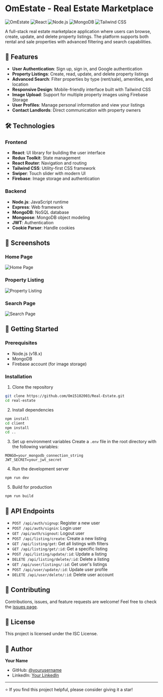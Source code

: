 # OmEstate - Real Estate Marketplace

![OmEstate](https://img.shields.io/badge/OmEstate-Real%20Estate-blue)
![React](https://img.shields.io/badge/React-18.2.0-61DAFB)
![Node.js](https://img.shields.io/badge/Node.js-18.x-339933)
![MongoDB](https://img.shields.io/badge/MongoDB-8.10.1-47A248)
![Tailwind CSS](https://img.shields.io/badge/Tailwind%20CSS-3.4.17-38B2AC)

A full-stack real estate marketplace application where users can browse, create, update, and delete property listings. The platform supports both rental and sale properties with advanced filtering and search capabilities.

## 🌟 Features

- **User Authentication**: Sign up, sign in, and Google authentication
- **Property Listings**: Create, read, update, and delete property listings
- **Advanced Search**: Filter properties by type (rent/sale), amenities, and location
- **Responsive Design**: Mobile-friendly interface built with Tailwind CSS
- **Image Upload**: Support for multiple property images using Firebase Storage
- **User Profiles**: Manage personal information and view your listings
- **Contact Landlords**: Direct communication with property owners

## 🛠️ Technologies

### Frontend
- **React**: UI library for building the user interface
- **Redux Toolkit**: State management
- **React Router**: Navigation and routing
- **Tailwind CSS**: Utility-first CSS framework
- **Swiper**: Touch slider with modern UI
- **Firebase**: Image storage and authentication

### Backend
- **Node.js**: JavaScript runtime
- **Express**: Web framework
- **MongoDB**: NoSQL database
- **Mongoose**: MongoDB object modeling
- **JWT**: Authentication
- **Cookie Parser**: Handle cookies

## 📸 Screenshots

### Home Page
![Home Page](https://via.placeholder.com/800x400?text=Home+Page)

### Property Listing
![Property Listing](https://via.placeholder.com/800x400?text=Property+Listing)

### Search Page
![Search Page](https://via.placeholder.com/800x400?text=Search+Page)

## 🚀 Getting Started

### Prerequisites
- Node.js (v18.x)
- MongoDB
- Firebase account (for image storage)

### Installation

1. Clone the repository
```bash
git clone https://github.com/Om15102003/Real-Estate.git
cd real-estate
```

2. Install dependencies
```bash
npm install
cd client
npm install
cd ..
```

3. Set up environment variables
Create a `.env` file in the root directory with the following variables:
```
MONGO=your_mongodb_connection_string
JWT_SECRET=your_jwt_secret
```

4. Run the development server
```bash
npm run dev
```

5. Build for production
```bash
npm run build
```

## 📝 API Endpoints

- `POST /api/auth/signup`: Register a new user
- `POST /api/auth/signin`: Login user
- `GET /api/auth/signout`: Logout user
- `POST /api/listing/create`: Create a new listing
- `GET /api/listing/get`: Get all listings with filters
- `GET /api/listing/get/:id`: Get a specific listing
- `POST /api/listing/update/:id`: Update a listing
- `DELETE /api/listing/delete/:id`: Delete a listing
- `GET /api/user/listings/:id`: Get user's listings
- `POST /api/user/update/:id`: Update user profile
- `DELETE /api/user/delete/:id`: Delete user account

## 🤝 Contributing

Contributions, issues, and feature requests are welcome! Feel free to check the [issues page](https://github.com/yourusername/real-estate/issues).

## 📄 License

This project is licensed under the ISC License.

## 👤 Author

**Your Name**
- GitHub: [@yourusername](https://github.com/Om15102003)
- LinkedIn: [Your LinkedIn](https://linkedin.com/in/om-gupta-1510o2003)

---

⭐️ If you find this project helpful, please consider giving it a star! 